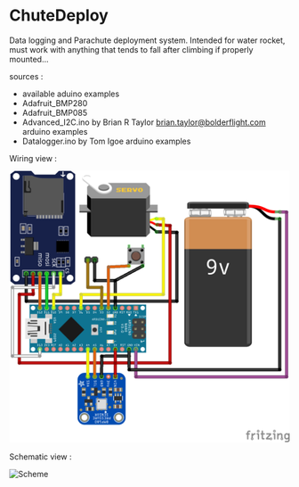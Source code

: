 # ChuteDeploy
  Data logging and Parachute deployment system.
  Intended for water rocket, must work with anything that tends to fall after climbing if properly mounted...

  sources :
  - available aduino examples
  - Adafruit_BMP280 
  - Adafruit_BMP085
  - Advanced_I2C.ino by Brian R Taylor  brian.taylor@bolderflight.com arduino examples
  - Datalogger.ino by Tom Igoe                                        arduino examples


  Wiring view : 
  
![Wiring](https://github.com/Nicolas-TULLI/ChuteDeploy/blob/master/ChuteDeployClean_bb.png)

  Schematic view :

![Scheme](https://github.com/Nicolas-TULLI/ChuteDeploy/blob/master/ChuteDeployClean_sch%C3%A9ma.png)